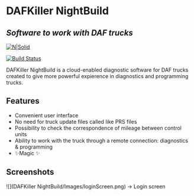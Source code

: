 # DAFKiller NightBuild
## _Software to work with DAF trucks_

[![N|Solid](https://cldup.com/dTxpPi9lDf.thumb.png)](https://nodesource.com/products/nsolid)

[![Build Status](https://travis-ci.org/joemccann/dillinger.svg?branch=master)](https://travis-ci.org/joemccann/dillinger)

DAFKiller NightBuild is a cloud-enabled diagnostic software for DAF trucks created to give more powerful expierence in diagnostics and programming trucks.

## Features
- Convenient user interface
- No need for truck update files called like PRS files
- Possibility to check the correspondence of mileage between control units
- Ability to work with the truck through a remote connection: diagnostics & programming
- ✨Magic ✨

## Screenshots
![](DAFKiller NightBuild/Images/loginScreen.png)
-> Login screen

